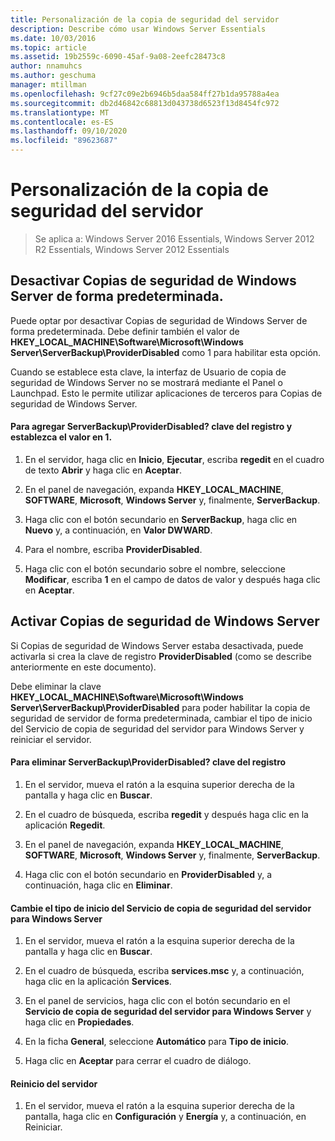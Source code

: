 ```yaml
---
title: Personalización de la copia de seguridad del servidor
description: Describe cómo usar Windows Server Essentials
ms.date: 10/03/2016
ms.topic: article
ms.assetid: 19b2559c-6090-45af-9a08-2eefc28473c8
author: nnamuhcs
ms.author: geschuma
manager: mtillman
ms.openlocfilehash: 9cf27c09e2b6946b5daa584ff27b1da95788a4ea
ms.sourcegitcommit: db2d46842c68813d043738d6523f13d8454fc972
ms.translationtype: MT
ms.contentlocale: es-ES
ms.lasthandoff: 09/10/2020
ms.locfileid: "89623687"
---
```

# <a name="customize-server-backup"></a>Personalización de la copia de seguridad del servidor

>Se aplica a: Windows Server 2016 Essentials, Windows Server 2012 R2 Essentials, Windows Server 2012 Essentials

## <a name="turn-off-server-backup-by-default"></a>Desactivar Copias de seguridad de Windows Server de forma predeterminada.
 Puede optar por desactivar Copias de seguridad de Windows Server de forma predeterminada. Debe definir también el valor de **HKEY_LOCAL_MACHINE\Software\Microsoft\Windows Server\ServerBackup\ProviderDisabled** como 1 para habilitar esta opción.

 Cuando se establece esta clave, la interfaz de Usuario de copia de seguridad de Windows Server no se mostrará mediante el Panel o Launchpad. Esto le permite utilizar aplicaciones de terceros para Copias de seguridad de Windows Server.

#### <a name="to-add-serverbackupproviderdisabled-registry-key-and-set-the-value-to-1"></a>Para agregar ServerBackup\ProviderDisabled? clave del registro y establezca el valor en 1.

1.  En el servidor, haga clic en **Inicio**, **Ejecutar**, escriba **regedit** en el cuadro de texto **Abrir** y haga clic en **Aceptar**.

2.  En el panel de navegación, expanda **HKEY_LOCAL_MACHINE**, **SOFTWARE**, **Microsoft**, **Windows Server** y, finalmente, **ServerBackup**.

3.  Haga clic con el botón secundario en **ServerBackup**, haga clic en **Nuevo** y, a continuación, en **Valor DWWARD**.

4.  Para el nombre, escriba **ProviderDisabled**.

5.  Haga clic con el botón secundario sobre el nombre, seleccione **Modificar**, escriba **1** en el campo de datos de valor y después haga clic en **Aceptar**.

## <a name="turn-on-server-backup"></a>Activar Copias de seguridad de Windows Server
 Si Copias de seguridad de Windows Server estaba desactivada, puede activarla si crea la clave de registro **ProviderDisabled** (como se describe anteriormente en este documento).

 Debe eliminar la clave **HKEY_LOCAL_MACHINE\Software\Microsoft\Windows Server\ServerBackup\ProviderDisabled** para poder habilitar la copia de seguridad de servidor de forma predeterminada, cambiar el tipo de inicio del Servicio de copia de seguridad del servidor para Windows Server y reiniciar el servidor.

#### <a name="to-delete-serverbackupproviderdisabled-registry-key"></a>Para eliminar ServerBackup\ProviderDisabled? clave del registro

1.  En el servidor, mueva el ratón a la esquina superior derecha de la pantalla y haga clic en **Buscar**.

2.  En el cuadro de búsqueda, escriba **regedit** y después haga clic en la aplicación **Regedit**.

3.  En el panel de navegación, expanda **HKEY_LOCAL_MACHINE**, **SOFTWARE**, **Microsoft**, **Windows Server** y, finalmente, **ServerBackup**.

4.  Haga clic con el botón secundario en **ProviderDisabled** y, a continuación, haga clic en **Eliminar**.

#### <a name="change-the-start-type-of-windows-server-server-backup-service"></a>Cambie el tipo de inicio del Servicio de copia de seguridad del servidor para Windows Server

1.  En el servidor, mueva el ratón a la esquina superior derecha de la pantalla y haga clic en **Buscar**.

2.  En el cuadro de búsqueda, escriba **services.msc** y, a continuación, haga clic en la aplicación **Services**.

3.  En el panel de servicios, haga clic con el botón secundario en el **Servicio de copia de seguridad del servidor para Windows Server** y haga clic en **Propiedades**.

4.  En la ficha **General**, seleccione **Automático** para **Tipo de inicio**.

5.  Haga clic en **Aceptar** para cerrar el cuadro de diálogo.

#### <a name="restart-the-server"></a>Reinicio del servidor

1.  En el servidor, mueva el ratón a la esquina superior derecha de la pantalla, haga clic en **Configuración** y **Energía** y, a continuación, en Reiniciar.